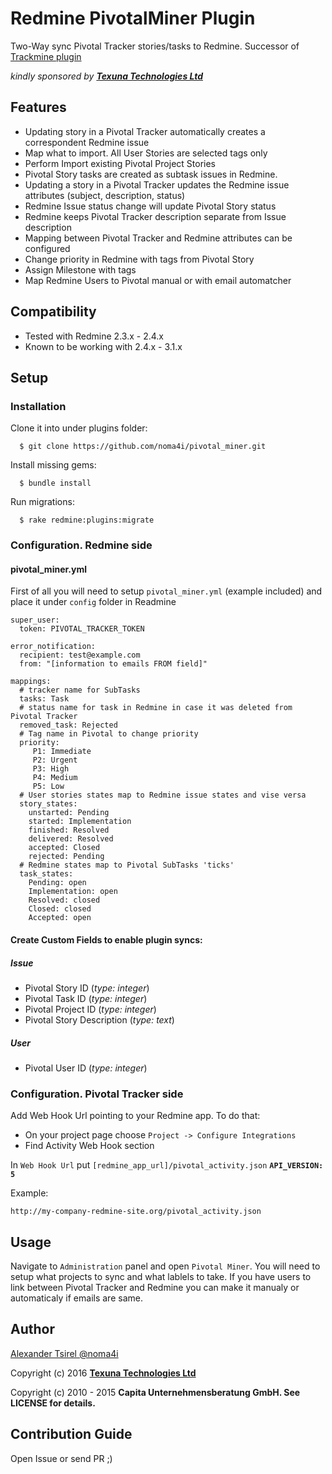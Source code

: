 # Redmine PivotalMiner Plugin

Two-Way sync Pivotal Tracker stories/tasks to Redmine. Successor of [Trackmine plugin](https://github.com/capita/redmine_trackmine)

*kindly sponsored by* [***Texuna Technologies Ltd***](http://texuna.com)

## Features

* Updating story in a Pivotal Tracker automatically creates a correspondent Redmine issue
* Map what to import. All User Stories are selected tags only
* Perform Import existing Pivotal Project Stories
* Pivotal Story tasks are created as subtask issues in Redmine.
* Updating a story in a Pivotal Tracker updates the Redmine issue attributes (subject, description, status)
* Redmine Issue status change will update Pivotal Story status
* Redmine keeps Pivotal Tracker description separate from Issue description
* Mapping between Pivotal Tracker and Redmine attributes can be configured
* Change priority in Redmine with tags from Pivotal Story
* Assign Milestone with tags
* Map Redmine Users to Pivotal manual or with email automatcher

## Compatibility
  - Tested with Redmine 2.3.x - 2.4.x
  - Known to be working with 2.4.x - 3.1.x
## Setup
### Installation
Clone it into under plugins folder:
````
  $ git clone https://github.com/noma4i/pivotal_miner.git
````
Install missing gems:
````
  $ bundle install
````
Run migrations:
````
  $ rake redmine:plugins:migrate
````
### Configuration. Redmine side

#### pivotal_miner.yml

First of all you will need to setup `pivotal_miner.yml` (example included) and place it under `config` folder in Readmine

````
super_user:
  token: PIVOTAL_TRACKER_TOKEN

error_notification:
  recipient: test@example.com
  from: "[information to emails FROM field]"

mappings:
  # tracker name for SubTasks
  tasks: Task
  # status name for task in Redmine in case it was deleted from Pivotal Tracker
  removed_task: Rejected
  # Tag name in Pivotal to change priority
  priority:
     P1: Immediate
     P2: Urgent
     P3: High
     P4: Medium
     P5: Low
  # User stories states map to Redmine issue states and vise versa
  story_states:
    unstarted: Pending
    started: Implementation
    finished: Resolved
    delivered: Resolved
    accepted: Closed
    rejected: Pending
  # Redmine states map to Pivotal SubTasks 'ticks'
  task_states:
    Pending: open
    Implementation: open
    Resolved: closed
    Closed: closed
    Accepted: open
````

#### Create Custom Fields to enable plugin syncs:

##### Issue

- Pivotal Story ID (*type: integer*)
- Pivotal Task ID (*type: integer*)
- Pivotal Project ID (*type: integer*)
- Pivotal Story Description (*type: text*)

##### User
- Pivotal User ID (*type: integer*)

### Configuration. Pivotal Tracker side

Add Web Hook Url pointing to your Redmine app. To do that:

- On your project page choose `Project -> Configure Integrations`
- Find Activity Web Hook section

In `Web Hook Url` put `[redmine_app_url]/pivotal_activity.json` **`API_VERSION: 5`**

Example:

`http://my-company-redmine-site.org/pivotal_activity.json`

## Usage

Navigate to `Administration` panel and open `Pivotal Miner`. You will need to setup what projects to sync and what lablels to take. If you have users to link between Pivotal Tracker and Redmine you can make it manualy or automaticaly if emails are same.

## Author

[Alexander Tsirel @noma4i](https://github.com/noma4i)


Copyright (c) 2016 [**Texuna Technologies Ltd**](http://texuna.com)

Copyright (c) 2010 - 2015 **Capita Unternehmensberatung GmbH. See LICENSE for details.**

## Contribution Guide

Open Issue or send PR ;)